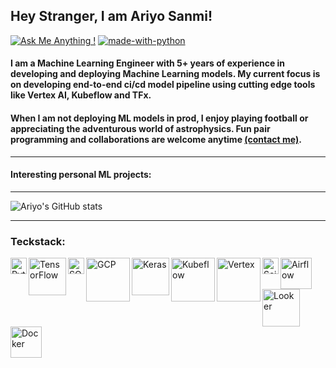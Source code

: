 ## Hey Stranger, I am Ariyo Sanmi!

[![Ask Me Anything !](https://img.shields.io/badge/Ask%20me-anything-1abc9c.svg)](https://ariyosanmi.com/)
[![made-with-python](https://img.shields.io/badge/Made%20with-Python-1f425f.svg)](https://ariyosanmi.com/)



#### I am a Machine Learning Engineer with 5+ years of experience in developing and deploying Machine Learning models. My current focus is on developing end-to-end ci/cd model pipeline using cutting edge tools like Vertex AI, Kubeflow and TFx.


#### When I am not deploying ML models in prod, I enjoy playing football or appreciating the adventurous world of astrophysics. Fun pair programming and collaborations are welcome anytime [(contact me)](https://ariyosanmi.com/).

***

#### Interesting personal ML projects:



***

![Ariyo's GitHub stats](https://github-readme-stats-ruby-one.vercel.app/api?username=Sanmilee&show_icons=true&theme=radical)



***

### Teckstack:

<img align="left" alt="Python" width="26px" src="https://upload.wikimedia.org/wikipedia/commons/0/0a/Python.svg" />

<img align="left" alt="TensorFlow" width="60" src="https://upload.wikimedia.org/wikipedia/commons/thumb/a/ab/TensorFlow_logo.svg/1200px-TensorFlow_logo.svg.png">

<img align="left" alt="SQL" width="26px" src="https://cdn-icons-png.flaticon.com/512/4299/4299956.png">


<img align="left" alt="GCP" width="70px" src="https://www.freecodecamp.org/news/content/images/2020/10/gcp.png">


<img align="left" alt="Keras" width="60px" src="https://victorzhou.com/static/c309c4c6a7bbdb43cf1f290786ce47ab/39600/keras-logo.png">

<img align="left" alt="Kubeflow" width="70px" src="https://raw.githubusercontent.com/saschagrunert/kubeflow-data-science-on-steroids/master/img/kubeflow-logo.png">

<img align="left" alt="Vertex" width="70px" src="https://miro.medium.com/max/549/1*g-YZo7s0j46lDQfMmQ955A.png">

<img align="left" alt="Scikit_learn" width="26px" src="https://upload.wikimedia.org/wikipedia/commons/thumb/0/05/Scikit_learn_logo_small.svg/1200px-Scikit_learn_logo_small.svg.png">


<img align="left" alt="Airflow" width="50px" src="https://i0.wp.com/big-data-demystified.ninja/wp-content/uploads/2020/08/AirflowLogo.png?fit=1024%2C396&ssl=1">

<img align="left" alt="Looker" width="60px" src="https://res.cloudinary.com/hevo/image/upload/f_auto,q_auto/v1620123808/hevo-learn/Looker-Logo.png">

<img align="left" alt="Docker" width="50px" src="https://manas.tech/images/uploads/2015/docker.png">



